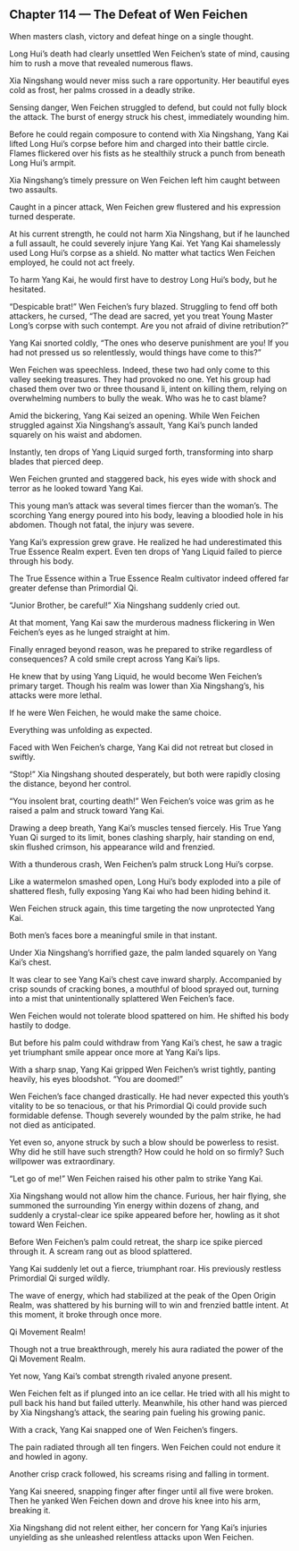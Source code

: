 ## Chapter 114 — The Defeat of Wen Feichen

When masters clash, victory and defeat hinge on a single thought.

Long Hui’s death had clearly unsettled Wen Feichen’s state of mind, causing him to rush a move that revealed numerous flaws.

Xia Ningshang would never miss such a rare opportunity. Her beautiful eyes cold as frost, her palms crossed in a deadly strike.

Sensing danger, Wen Feichen struggled to defend, but could not fully block the attack. The burst of energy struck his chest, immediately wounding him.

Before he could regain composure to contend with Xia Ningshang, Yang Kai lifted Long Hui’s corpse before him and charged into their battle circle. Flames flickered over his fists as he stealthily struck a punch from beneath Long Hui’s armpit.

Xia Ningshang’s timely pressure on Wen Feichen left him caught between two assaults.

Caught in a pincer attack, Wen Feichen grew flustered and his expression turned desperate.

At his current strength, he could not harm Xia Ningshang, but if he launched a full assault, he could severely injure Yang Kai. Yet Yang Kai shamelessly used Long Hui’s corpse as a shield. No matter what tactics Wen Feichen employed, he could not act freely.

To harm Yang Kai, he would first have to destroy Long Hui’s body, but he hesitated.

“Despicable brat!” Wen Feichen’s fury blazed. Struggling to fend off both attackers, he cursed, “The dead are sacred, yet you treat Young Master Long’s corpse with such contempt. Are you not afraid of divine retribution?”

Yang Kai snorted coldly, “The ones who deserve punishment are you! If you had not pressed us so relentlessly, would things have come to this?”

Wen Feichen was speechless. Indeed, these two had only come to this valley seeking treasures. They had provoked no one. Yet his group had chased them over two or three thousand li, intent on killing them, relying on overwhelming numbers to bully the weak. Who was he to cast blame?

Amid the bickering, Yang Kai seized an opening. While Wen Feichen struggled against Xia Ningshang’s assault, Yang Kai’s punch landed squarely on his waist and abdomen.

Instantly, ten drops of Yang Liquid surged forth, transforming into sharp blades that pierced deep.

Wen Feichen grunted and staggered back, his eyes wide with shock and terror as he looked toward Yang Kai.

This young man’s attack was several times fiercer than the woman’s. The scorching Yang energy poured into his body, leaving a bloodied hole in his abdomen. Though not fatal, the injury was severe.

Yang Kai’s expression grew grave. He realized he had underestimated this True Essence Realm expert. Even ten drops of Yang Liquid failed to pierce through his body.

The True Essence within a True Essence Realm cultivator indeed offered far greater defense than Primordial Qi.

“Junior Brother, be careful!” Xia Ningshang suddenly cried out.

At that moment, Yang Kai saw the murderous madness flickering in Wen Feichen’s eyes as he lunged straight at him.

Finally enraged beyond reason, was he prepared to strike regardless of consequences? A cold smile crept across Yang Kai’s lips.

He knew that by using Yang Liquid, he would become Wen Feichen’s primary target. Though his realm was lower than Xia Ningshang’s, his attacks were more lethal.

If he were Wen Feichen, he would make the same choice.

Everything was unfolding as expected.

Faced with Wen Feichen’s charge, Yang Kai did not retreat but closed in swiftly.

“Stop!” Xia Ningshang shouted desperately, but both were rapidly closing the distance, beyond her control.

“You insolent brat, courting death!” Wen Feichen’s voice was grim as he raised a palm and struck toward Yang Kai.

Drawing a deep breath, Yang Kai’s muscles tensed fiercely. His True Yang Yuan Qi surged to its limit, bones clashing sharply, hair standing on end, skin flushed crimson, his appearance wild and frenzied.

With a thunderous crash, Wen Feichen’s palm struck Long Hui’s corpse.

Like a watermelon smashed open, Long Hui’s body exploded into a pile of shattered flesh, fully exposing Yang Kai who had been hiding behind it.

Wen Feichen struck again, this time targeting the now unprotected Yang Kai.

Both men’s faces bore a meaningful smile in that instant.

Under Xia Ningshang’s horrified gaze, the palm landed squarely on Yang Kai’s chest.

It was clear to see Yang Kai’s chest cave inward sharply. Accompanied by crisp sounds of cracking bones, a mouthful of blood sprayed out, turning into a mist that unintentionally splattered Wen Feichen’s face.

Wen Feichen would not tolerate blood spattered on him. He shifted his body hastily to dodge.

But before his palm could withdraw from Yang Kai’s chest, he saw a tragic yet triumphant smile appear once more at Yang Kai’s lips.

With a sharp snap, Yang Kai gripped Wen Feichen’s wrist tightly, panting heavily, his eyes bloodshot. “You are doomed!”

Wen Feichen’s face changed drastically. He had never expected this youth’s vitality to be so tenacious, or that his Primordial Qi could provide such formidable defense. Though severely wounded by the palm strike, he had not died as anticipated.

Yet even so, anyone struck by such a blow should be powerless to resist. Why did he still have such strength? How could he hold on so firmly? Such willpower was extraordinary.

“Let go of me!” Wen Feichen raised his other palm to strike Yang Kai.

Xia Ningshang would not allow him the chance. Furious, her hair flying, she summoned the surrounding Yin energy within dozens of zhang, and suddenly a crystal-clear ice spike appeared before her, howling as it shot toward Wen Feichen.

Before Wen Feichen’s palm could retreat, the sharp ice spike pierced through it. A scream rang out as blood splattered.

Yang Kai suddenly let out a fierce, triumphant roar. His previously restless Primordial Qi surged wildly.

The wave of energy, which had stabilized at the peak of the Open Origin Realm, was shattered by his burning will to win and frenzied battle intent. At this moment, it broke through once more.

Qi Movement Realm!

Though not a true breakthrough, merely his aura radiated the power of the Qi Movement Realm.

Yet now, Yang Kai’s combat strength rivaled anyone present.

Wen Feichen felt as if plunged into an ice cellar. He tried with all his might to pull back his hand but failed utterly. Meanwhile, his other hand was pierced by Xia Ningshang’s attack, the searing pain fueling his growing panic.

With a crack, Yang Kai snapped one of Wen Feichen’s fingers.

The pain radiated through all ten fingers. Wen Feichen could not endure it and howled in agony.

Another crisp crack followed, his screams rising and falling in torment.

Yang Kai sneered, snapping finger after finger until all five were broken. Then he yanked Wen Feichen down and drove his knee into his arm, breaking it.

Xia Ningshang did not relent either, her concern for Yang Kai’s injuries unyielding as she unleashed relentless attacks upon Wen Feichen.